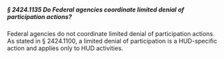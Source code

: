##### § 2424.1135 Do Federal agencies coordinate limited denial of participation actions? #####

Federal agencies do not coordinate limited denial of participation actions. As stated in § 2424.1100, a limited denial of participation is a HUD-specific action and applies only to HUD activities.